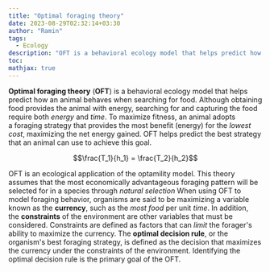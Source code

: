 ```yaml
---
title: "Optimal foraging theory"
date: 2023-08-29T02:32:14+03:30
author: "Ramin"
tags:
  - Ecology
description: "OFT is a behavioral ecology model that helps predict how an animal behaves when searching for food."
toc:
mathjax: true
---
```

**Optimal foraging theory** (**OFT**) is a behavioral ecology model that helps predict how an animal behaves when searching for food. Although obtaining food provides the animal with energy, searching for and capturing the food require both *energy* and *time*. To maximize fitness, an animal adopts a foraging strategy that provides the most benefit (energy) for the *lowest cost*, maximizing the net energy gained. OFT helps predict the best strategy that an animal can use to achieve this goal.

$$\frac{T_1}{h_1} = \frac{T_2}{h_2}$$

OFT is an ecological application of the optamility model. This theory assumes that the most economically advantageous foraging pattern will be selected for in a species through *natural selection* When using OFT to model foraging behavior, organisms are said to be maximizing a variable known as the **currency**, such as the *most food* per unit *time*. In addition, the **constraints** of the environment are other variables that must be considered. Constraints are defined as factors that can *limit* the forager's ability to maximize the currency. The **optimal decision rule**, or the organism's best foraging strategy, is defined as the decision that maximizes the currency under the constraints of the environment. Identifying the optimal decision rule is the primary goal of the OFT.

